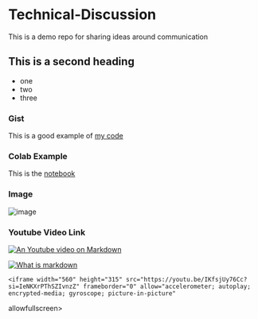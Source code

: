# Technical-Discussion
This is a demo repo for sharing ideas around communication

## This is a second heading
* one
* two
* three

### Gist
This is a good example of [my code](https://gist.github.com/sohaibabdullah/95a0826900dd003fc9f71624ed4b7974) 

### Colab Example
This is the [notebook](https://github.com/sohaibabdullah/Technical-Discussion/blob/main/technical_docs.ipynb) 

### Image

![image](https://github.com/sohaibabdullah/Technical-Discussion/assets/37784353/42b8cd68-8450-4648-9dfc-1f6c3a245625)

### Youtube Video Link
[![An Youtube video on Markdown](https://img.youtube.com/vi/IKfsjUy76Cc/0.jpg)](https://youtu.be/IKfsjUy76Cc?si=IeNKXrPThSZIvnzZ)

[![What is markdown](https://i.ytimg.com/vi/IKfsjUy76Cc/maxresdefault.jpg)](https://www.youtube.com/watch?v=IKfsjUy76Cc "What is markdown")    

    <iframe width="560" height="315" src="https://youtu.be/IKfsjUy76Cc?si=IeNKXrPThSZIvnzZ" frameborder="0" allow="accelerometer; autoplay; encrypted-media; gyroscope; picture-in-picture" 
allowfullscreen></iframe>
